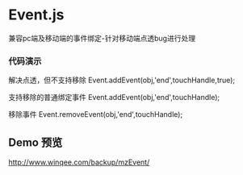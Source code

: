 # Event.js
兼容pc端及移动端的事件绑定-针对移动端点透bug进行处理

### 代码演示

解决点透，但不支持移除
Event.addEvent(obj,'end',touchHandle,true);

支持移除的普通绑定事件
Event.addEvent(obj,'end',touchHandle);

移除事件
Event.removeEvent(obj,'end',touchHandle);

## Demo 预览
http://www.winqee.com/backup/mzEvent/
